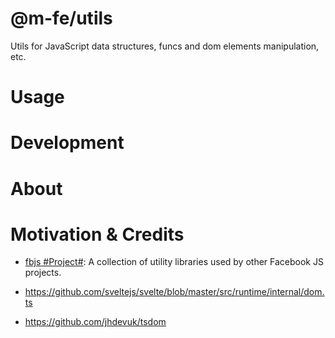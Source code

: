 # @m-fe/utils

Utils for JavaScript data structures, funcs and dom elements manipulation, etc.

# Usage

# Development

# About

# Motivation & Credits

- [fbjs #Project#](https://github.com/facebook/fbjs): A collection of utility libraries used by other Facebook JS projects.

- https://github.com/sveltejs/svelte/blob/master/src/runtime/internal/dom.ts

- https://github.com/jhdevuk/tsdom
